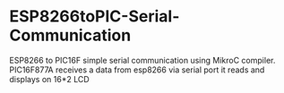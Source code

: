 # ESP8266toPIC-Serial-Communication
ESP8266 to PIC16F simple serial communication using MikroC compiler.
PIC16F877A receives a data from esp8266 via serial port it reads and displays on 16*2 LCD
